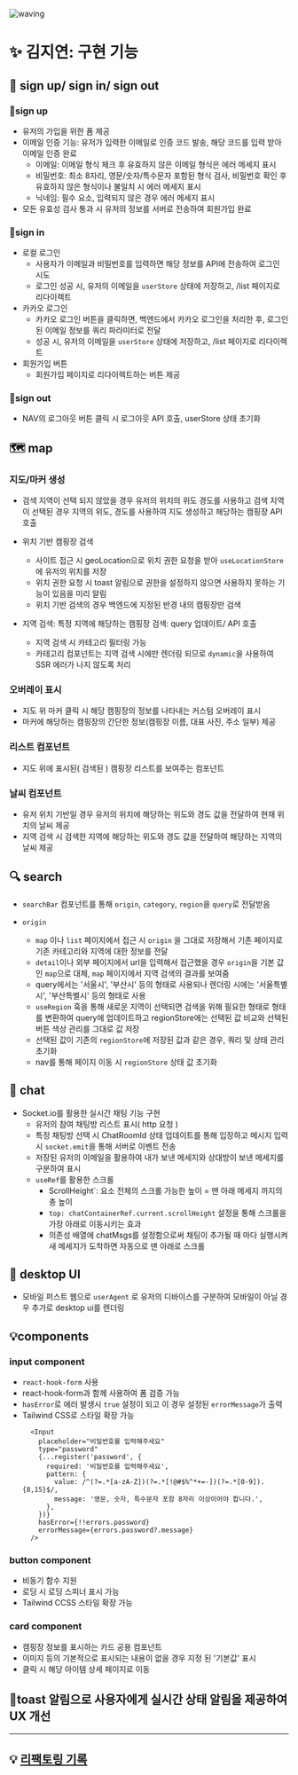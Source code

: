 ![waving](https://capsule-render.vercel.app/api?type=waving&height=200&fontAlignY=40&text=campingping&color=gradient)

# ✨ 김지연: 구현 기능

## 🚀 sign up/ sign in/ sign out

### 📍sign up

- 유저의 가입을 위한 폼 제공
- 이메일 인증 기능: 유저가 입력한 이메일로 인증 코드 발송, 해당 코드를 입력 받아 이메일 인증 완료
  - 이메일: 이메일 형식 체크 후 유효하지 않은 이메일 형식은 에러 메세지 표시
  - 비밀번호: 최소 8자리, 영문/숫자/특수문자 포함된 형식 검사, 비밀번호 확인 후 유효하지 않은 형식이나 불일치 시 에러 메세지 표시
  - 닉네임: 필수 요소, 입력되지 않은 경우 에러 메세지 표시
- 모든 유효성 검사 통과 시 유저의 정보를 서버로 전송하여 회원가입 완료

### 📍sign in

- 로컬 로그인
  - 사용자가 이메일과 비밀번호를 입력하면 해당 정보를 API에 전송하여 로그인 시도
  - 로그인 성공 시, 유저의 이메일을 `userStore` 상태에 저장하고, /list 페이지로 리다이렉트
- 카카오 로그인
  - 카카오 로그인 버튼을 클릭하면, 백엔드에서 카카오 로그인을 처리한 후, 로그인된 이메일 정보를 쿼리 파라미터로 전달
  - 성공 시, 유저의 이메일을 `userStore` 상태에 저장하고, /list 페이지로 리다이렉트
- 회원가입 버튼
  - 회원가입 페이지로 리다이렉트하는 버튼 제공

### 📍sign out

- NAV의 로그아웃 버튼 클릭 시 로그아웃 API 호출, userStore 상태 초기화

## 🗺️ map

### 지도/마커 생성

- 검색 지역이 선택 되지 않았을 경우 유저의 위치의 위도 경도를 사용하고 검색 지역이 선택된 경우 지역의 위도, 경도를 사용하여 지도 생성하고 해당하는 캠핑장 API 호출

- 위치 기반 캠핑장 검색

  - 사이트 접근 시 geoLocation으로 위치 권한 요청을 받아 `useLocationStore`에 유저의 위치를 저장
  - 위치 권한 요청 시 toast 알림으로 권한을 설정하지 않으면 사용하지 못하는 기능이 있음을 미리 알림
  - 위치 기반 검색의 경우 백엔드에 지정된 반경 내의 캠핑장만 검색

- 지역 검색: 특정 지역에 해당하는 캠핑장 검색: query 업데이트/ API 호출
  - 지역 검색 시 카테고리 필터링 가능
  - 카테고리 컴포넌트는 지역 검색 시에만 렌더링 되므로 `dynamic`을 사용하여 SSR 에러가 나지 않도록 처리

### 오버레이 표시

- 지도 위 마커 클릭 시 해당 캠핑장의 정보를 나타내는 커스텀 오버레이 표시
- 마커에 해당하는 캠핑장의 간단한 정보(캠핑장 이름, 대표 사진, 주소 일부) 제공

### 리스트 컴포넌트

- 지도 위에 표시된( 검색된 ) 캠핑장 리스트를 보여주는 컴포넌트

### 날씨 컴포넌트

- 유저 위치 기반일 경우 유저의 위치에 해당하는 위도와 경도 값을 전달하여 현재 위치의 날씨 제공
- 지역 검색 시 검색한 지역에 해당하는 위도와 경도 값을 전달하여 해당하는 지역의 날씨 제공

## 🔍 search

- `searchBar` 컴포넌트를 통해 `origin`, `category`, `region`을 `query`로 전달받음
- `origin`

  - `map` 이나 `list` 페이지에서 접근 시 `origin` 을 그대로 저장해서 기존 페이지로 기존 카테고리와 지역에 대한 정보를 전달
  - `detail`이나 외부 페이지에서 url을 입력해서 접근했을 경우 `origin`을 기본 값인 `map`으로 대체, `map` 페이지에서 지역 검색의 결과를 보여줌
  - query에서는 '서울시', '부산시' 등의 형태로 사용되나 렌더링 시에는 '서울특별시', '부산특별시' 등의 형태로 사용
  - `useRegion` 훅을 통해 새로운 지역이 선택되면 검색을 위해 필요한 형태로 형태를 변환하여 query에 업데이트하고 regionStore에는 선택된 값 비교와 선택된 버튼 색상 관리를 그대로 값 저장
  - 선택된 값이 기존의 `regionStore`에 저장된 값과 같은 경우, 쿼리 및 상태 관리 초기화
  - nav를 통해 페이지 이동 시 `regionStore` 상태 값 초기화

## 💬 chat

- Socket.io를 활용한 실시간 채팅 기능 구현
  - 유저의 참여 채팅방 리스트 표시( http 요청 )
  - 특정 채팅방 선택 시 ChatRoomId 상태 업데이트를 통해 입장하고 메시지 입력시 `socket.emit`을 통해 서버로 이벤트 전송
  - 저장된 유저의 이메일을 활용하여 내가 보낸 메세지와 상대방이 보낸 메세지를 구분하여 표시
  - `useRef`를 활용한 스크롤
    - ScrollHeight`: 요소 전체의 스크롤 가능한 높이 = 맨 아래 메세지 까지의 총 높이
    - `top: chatContainerRef.current.scrollHeight` 설정을 통해 스크롤을 가장 아래로 이동시키는 효과
    - 의존성 배열에 chatMsgs를 설정함으로써 채팅이 추가될 때 마다 실행시켜 새 메세지가 도착하면 자동으로 맨 아래로 스크롤

## 🎨 desktop UI

- 모바일 퍼스트 웹으로 `userAgent` 로 유저의 디바이스를 구분하여 모바일이 아닐 경우 추가로 desktop ui를 렌더링

## 💡components

### input component

- `react-hook-form` 사용
- react-hook-form과 함께 사용하여 폼 검증 가능
- `hasError`로 에러 발생시 `true` 설정이 되고 이 경우 설정된 `errorMessage`가 출력
- Tailwind CSS로 스타일 확장 가능
  ```
    <Input
      placeholder="비밀번호를 입력해주세요"
      type="password"
      {...register('password', {
        required: '비밀번호를 입력해주세요',
        pattern: {
          value: /^(?=.*[a-zA-Z])(?=.*[!@#$%^*+=-])(?=.*[0-9]).{8,15}$/,
          message: '영문, 숫자, 특수문자 포함 8자리 이상이어야 합니다.',
        },
      })}
      hasError={!!errors.password}
      errorMessage={errors.password?.message}
    />
  ```

### button component

- 비동기 함수 지원
- 로딩 시 로딩 스피너 표시 가능
- Tailwind CCSS 스타일 확장 가능

### card component

- 캠핑장 정보를 표시하는 카드 공용 컴포넌트
- 이미지 등의 기본적으로 표시되는 내용이 없을 경우 지정 된 '기본값' 표시
- 클릭 시 해당 아이템 상세 페이지로 이동

## 📍toast 알림</b>으로 사용자에게 실시간 상태 알림을 제공하여 UX 개선

---

## 💡 [리팩토링 기록](https://github.com/yeonn-k/campingping/blob/dev/REFACTOR.md)
